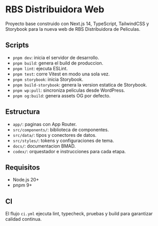 # RBS Distribuidora Web

Proyecto base construido con Next.js 14, TypeScript, TailwindCSS y Storybook para la nueva web de RBS Distribuidora de Peliculas.

## Scripts

- `pnpm dev`: inicia el servidor de desarrollo.
- `pnpm build`: genera el build de produccion.
- `pnpm lint`: ejecuta ESLint.
- `pnpm test`: corre Vitest en modo una sola vez.
- `pnpm storybook`: inicia Storybook.
- `pnpm build-storybook`: genera la version estatica de Storybook.
- `pnpm wp:pull`: sincroniza peliculas desde WordPress.
- `pnpm og:build`: genera assets OG por defecto.

## Estructura

- `app/`: paginas con App Router.
- `src/components/`: biblioteca de componentes.
- `src/data/`: tipos y conectores de datos.
- `src/styles/`: tokens y configuraciones de tema.
- `docs/`: documentacion BMAD.
- `codex/`: orquestador e instrucciones para cada etapa.

## Requisitos

- Node.js 20+
- pnpm 9+

## CI

El flujo `ci.yml` ejecuta lint, typecheck, pruebas y build para garantizar calidad continua.
